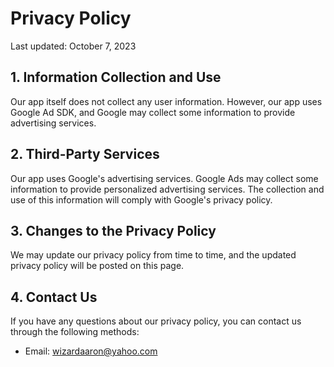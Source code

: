 # Privacy Policy

Last updated: October 7, 2023

## 1. Information Collection and Use

Our app itself does not collect any user information. However, our app uses Google Ad SDK, and Google may collect some information to provide advertising services.

## 2. Third-Party Services

Our app uses Google's advertising services. Google Ads may collect some information to provide personalized advertising services. The collection and use of this information will comply with Google's privacy policy.

## 3. Changes to the Privacy Policy

We may update our privacy policy from time to time, and the updated privacy policy will be posted on this page.

## 4. Contact Us

If you have any questions about our privacy policy, you can contact us through the following methods:

- Email: wizardaaron@yahoo.com
